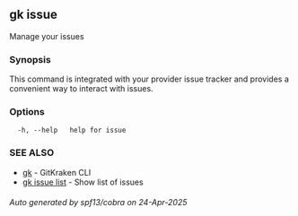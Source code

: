 ## gk issue

Manage your issues

### Synopsis


This command is integrated with your provider issue tracker and provides a convenient way to interact with issues.


### Options

```
  -h, --help   help for issue
```

### SEE ALSO

* [gk](gk.md)	 - GitKraken CLI
* [gk issue list](gk_issue_list.md)	 - Show list of issues

###### Auto generated by spf13/cobra on 24-Apr-2025
